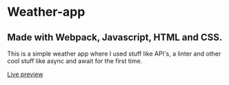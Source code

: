 # Weather-app

## Made with Webpack, Javascript, HTML and CSS.

This is a simple weather app where I used stuff like API's, a linter and other cool stuff like async and await for the first time.

<a href="https://ionutianchis.github.io/Weather-app/">Live preview</a>

<img src='images/project-preview.png' alt=''>
